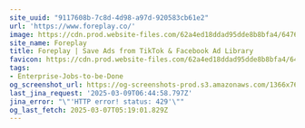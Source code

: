 ```yaml
---
site_uuid: "9117608b-7c8d-4d98-a97d-920583cb61e2"
url: 'https://www.foreplay.co/'
image: https://cdn.prod.website-files.com/62a4ed18ddad95dde8b8bfa4/64764d3e078e7de02dd02991_Open%20Graph%20-%20Home.webp
site_name: Foreplay
title: Foreplay | Save Ads from TikTok & Facebook Ad Library
favicon: https://cdn.prod.website-files.com/62a4ed18ddad95dde8b8bfa4/647129174d2274576936dda2_Group%2048098.png
tags:
- Enterprise-Jobs-to-be-Done
og_screenshot_url: https://og-screenshots-prod.s3.amazonaws.com/1366x768/80/false/5c236427a2b30ae470be2880bcc9483af78112dfd629d4c7fe3fa3b333911194.jpeg
last_jina_request: '2025-03-09T06:44:58.797Z'
jina_error: "\"'HTTP error! status: 429'\""
og_last_fetch: 2025-03-07T05:19:01.829Z
---
```


